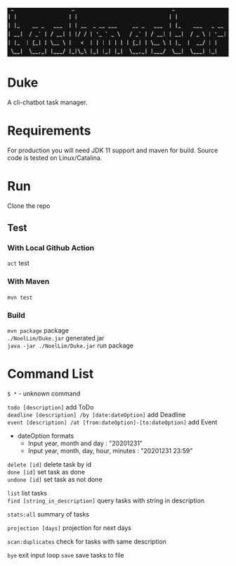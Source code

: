 ![](./docs/logo.png)

# Duke
A cli-chatbot task manager.

# Requirements

For production you will need JDK 11 support and maven for build. Source code is tested on Linux/Catalina.

# Run

Clone the repo

## Test

### With Local Github Action
```act``` test

### With Maven

```mvn test```

### Build

```mvn package``` package \
```./NoelLim/Duke.jar``` generated jar \
```java -jar ./NoelLim/Duke.jar``` run package

# Command List

`$ *`   - unknown command

`todo [description]` add ToDo \
`deadline [description] /by [date:dateOption]` add Deadline \
`event [description] /at [from:dateOption]-[to:dateOption]` add Event

- dateOption formats
    - Input year, month and day : "20201231"
    - Input year, month, day, hour, minutes : "20201231 23:59"

`delete [id]` delete task by id \
`done [id]` set task as done \
`undone [id]` set task as not done

`list` list tasks \
`find [string_in_description]` query tasks with string in description

`stats:all` summary of tasks

`projection [days]` projection for next days

`scan:duplicates` check for tasks with same description

`bye` exit input loop
`save` save tasks to file

